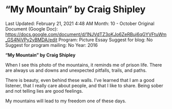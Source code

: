 # “My Mountain” by Craig Shipley

Last Updated: February 21, 2021 4:48 AM
Month: 10 - October
Original Document (Google Doc): https://docs.google.com/document/d/1NJVdTZ3oKJo6ZeRBuj6qGYVFtuWm_GS4NjVPy2yBMDA/edit
Program: Picture Essay
Suggest for blog: No
Suggest for program mailing: No
Year: 2016

**“My Mountain” by Craig Shipley**

When I see this photo of the mountains, it reminds me of prison life. There are always us and downs and unexpected pitfalls, trails, and paths.

There is beauty, even behind these walls. I’ve learned that I am a good listener, that I really care about people, and that I like to share. Being sober and not telling lies are good feelings.

My mountains will lead to my freedom one of these days.